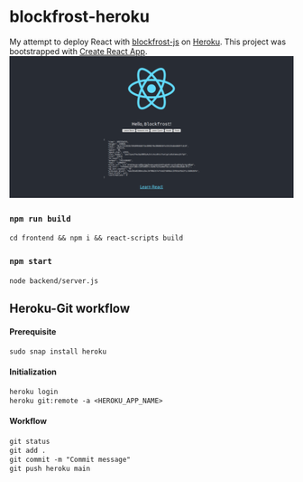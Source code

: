 # blockfrost-heroku
My attempt to deploy React with [blockfrost-js](https://github.com/blockfrost/blockfrost-js) on [Heroku](https://react-blockfrost.herokuapp.com). 
This project was bootstrapped with [Create React App](https://github.com/facebook/create-react-app). 
<img src="/screenshots/0_HomePage0.png"/>

### `npm run build`
```
cd frontend && npm i && react-scripts build
```

### `npm start`
```
node backend/server.js
```

## Heroku-Git workflow
#### Prerequisite
```
sudo snap install heroku
```

#### Initialization
```
heroku login
heroku git:remote -a <HEROKU_APP_NAME>
```

#### Workflow
```
git status
git add .
git commit -m "Commit message"
git push heroku main
```
